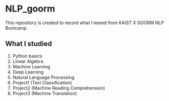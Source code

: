 # NLP_goorm
This repository is created to record what I leared from KAIST X GOORM NLP Bootcamp.

## What I studied
1. Python basics
2. Linear Algebra
3. Machine Learning
4. Deep Learning
5. Natural Language Processing
6. Project1 (Text Classification)
7. Project2 (Machine Reading Comprehension)
8. Project3 (Machine Translation)

